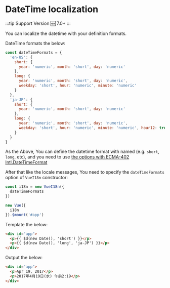# DateTime localization

:::tip Support Version
:new: 7.0+
:::

You can localize the datetime with your definition formats.

DateTime formats the below:

```js
const dateTimeFormats = {
  'en-US': {
    short: {
      year: 'numeric', month: 'short', day: 'numeric'
    },
    long: {
      year: 'numeric', month: 'short', day: 'numeric',
      weekday: 'short', hour: 'numeric', minute: 'numeric'
    }
  },
  'ja-JP': {
    short: {
      year: 'numeric', month: 'short', day: 'numeric'
    },
    long: {
      year: 'numeric', month: 'short', day: 'numeric',
      weekday: 'short', hour: 'numeric', minute: 'numeric', hour12: true
    }
  }
}
```

As the Above, You can define the datetime format with named (e.g. `short`, `long`, etc), and you need to use [the options with ECMA-402 Intl.DateTimeFormat](http://www.ecma-international.org/ecma-402/2.0/#sec-intl-datetimeformat-constructor)

After that like the locale messages, You need to specify the `dateTimeFormats` option of `VueI18n` constructor:

```js
const i18n = new VueI18n({
  dateTimeFormats
})

new Vue({
  i18n
}).$mount('#app')
```

Template the below:

```html
<div id="app">
  <p>{{ $d(new Date(), 'short') }}</p>
  <p>{{ $d(new Date(), 'long', 'ja-JP') }}</p>
</div>
```

Output the below:

```html
<div id="app">
  <p>Apr 19, 2017</p>
  <p>2017年4月19日(水) 午前2:19</p>
</div>
```
